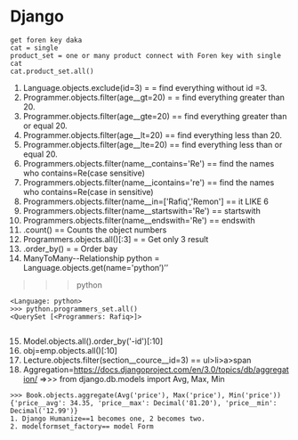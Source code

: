 ﻿# Django
 
 ```
 get foren key daka
 cat = single
 product_set = one or many product connect with Foren key with single cat
 cat.product_set.all()
 ```
 
1. Language.objects.exclude(id=3) = = find everything without id =3.
2. Programmer.objects.filter(age__gt=20) = = find everything greater than 20.
3. Programmer.objects.filter(age__gte=20) == find everything greater than or equal 20.
4. Programmer.objects.filter(age__lt=20) == find everything less than 20.
5. Programmer.objects.filter(age__lte=20) == find everything less than or equal 20.
6. Programmers.objects.filter(name__contains='Re')  == find the names who contains=Re(case sensitive)
7. Programmers.objects.filter(name__icontains='re')  == find the names who contains=Re(case in sensitive)
8. Programmers.objects.filter(name__in=['Rafiq','Remon']  ==  it LIKE 6
9. Programmers.objects.filter(name__startswith='Re') == startswith
10. Programmers.objects.filter(name__endswith='Re') == endswith
11. .count() ==  Counts the object numbers
12. Programmers.objects.all()[:3] = = Get only 3 result
13. .order_by() = = Order bay
14. ManyToMany--Relationship
python = Language.objects.get(name='python’)’’ 
>>> python
```
<Language: python>
>>> python.programmers_set.all()
<QuerySet [<Programmers: Rafiq>]>


```



15. Model.objects.all().order_by('-id')[:10]
16. obj=emp.objects.all()[:10]
17. Lecture.objects.filter(section__cource__id=3) == ul>li>a>span
18. Aggregation=https://docs.djangoproject.com/en/3.0/topics/db/aggregation/ =>>> from django.db.models import Avg, Max, Min
```
>>> Book.objects.aggregate(Avg('price'), Max('price'), Min('price'))
{'price__avg': 34.35, 'price__max': Decimal('81.20'), 'price__min': Decimal('12.99')}
1. Django Humanize==1 becomes one, 2 becomes two.
2. modelformset_factory== model Form
```
